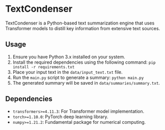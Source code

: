 # TextCondenser 

TextCondenser is a Python-based text summarization engine that uses Transformer models to distill key information from extensive text sources.

## Usage

1. Ensure you have Python 3.x installed on your system.
2. Install the required dependencies using the following command:
   ```pip install -r requirements.txt```
3. Place your input text in the `data/input_text.txt` file.
4. Run the `main.py` script to generate a summary:
   ```python main.py```
5. The generated summary will be saved in `data/summaries/summary.txt`.

## Dependencies

- `transformers>=4.11.3`: For Transformer model implementation.
- `torch>=1.10.0`: PyTorch deep learning library.
- `numpy>=1.21.2`: Fundamental package for numerical computing.
